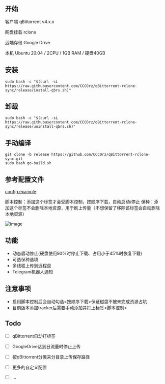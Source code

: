 ## 开始
客户端 qBittorrent v4.x.x


网盘挂载 rclone


远端存储 Google Drive


本机 Ubuntu 20.04 / 2CPU / 1GB RAM / 硬盘40GB


## 安装
```
sudo bash -c "$(curl -sL https://raw.githubusercontent.com/CCCOrz/qBittorrent-rclone-sync/release/install-qbrs.sh)"
```

## 卸载
```
sudo bash -c "$(curl -sL https://raw.githubusercontent.com/CCCOrz/qBittorrent-rclone-sync/release/uninstall-qbrs.sh)"
```

## 手动编译
```
git clone -b release https://github.com/CCCOrz/qBittorrent-rclone-sync.git
sudo bash go-build.sh
```

## 参考配置文件
[config.example](https://github.com/CCCOrz/qBittorrent-rclone-sync/blob/release/go/config.example)

脚本控制：添加这个标签才会受脚本控制，按顺序下载，自动启动/停止
保种：添加这个标签不会删除本地资源，用于刷上传量（不想保留了移除该标签会自动删除本地资源）


![image](https://github.com/CCCOrz/qBittorrent-rclone-sync/assets/135111234/53a64c12-8610-4ffc-ad88-3c90c078ada0)

## 功能
- 动态启动停止(硬盘使用90%时停止下载、占用小于45%时恢复下载)
- 可选保种选项
- 多线程上传到远程盘
- Telegram机器人通知

## 注意事项
- 启用脚本控制后会自动勾选<按顺序下载>保证磁盘不被未完成资源占坑
- 目前版本添加tracker后需要手动添加并打上标签<脚本控制>

## Todo
- [ ] qBittorrent自动打标签
- [ ] GoogleDrive达到日流量时停止上传
- [ ] 按qBittorrent分类来分目录上传保存路径
- [ ] 更多的自定义配置
- [ ] ...

